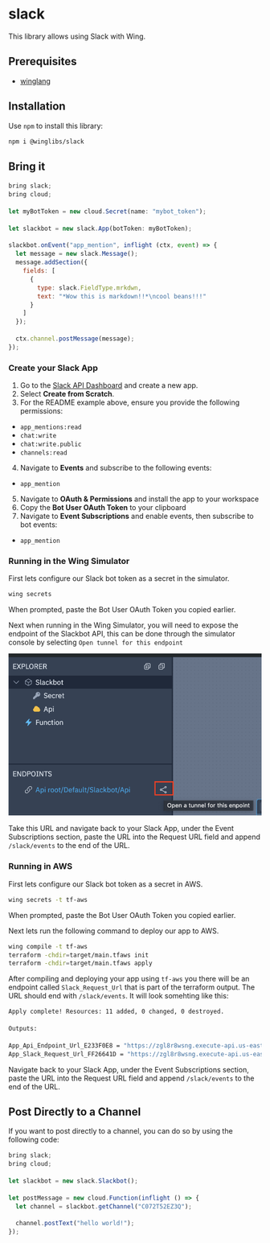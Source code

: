 # slack

This library allows using Slack with Wing.

## Prerequisites

* [winglang](https://winglang.io)

## Installation

Use `npm` to install this library:

```sh
npm i @winglibs/slack
```
## Bring it

```js
bring slack;
bring cloud;

let myBotToken = new cloud.Secret(name: "mybot_token");

let slackbot = new slack.App(botToken: myBotToken);

slackbot.onEvent("app_mention", inflight (ctx, event) => {
  let message = new slack.Message();
  message.addSection({
    fields: [
      {
        type: slack.FieldType.mrkdwn,
        text: "*Wow this is markdown!!*\ncool beans!!!"
      }
    ]
  });

  ctx.channel.postMessage(message);
});
```

### Create your Slack App

1. Go to the [Slack API Dashboard](https://api.slack.com/apps) and create a new app.
2. Select **Create from Scratch**.
3. For the README example above, ensure you provide the following permissions:
  - `app_mentions:read`
  - `chat:write`
  - `chat:write.public`
  - `channels:read`
4. Navigate to **Events** and subscribe to the following events:
  - `app_mention`
5. Navigate to **OAuth & Permissions** and install the app to your workspace
6. Copy the **Bot User OAuth Token** to your clipboard
7. Navigate to **Event Subscriptions** and enable events, then subscribe to bot events:
  - `app_mention`

### Running in the Wing Simulator

First lets configure our Slack bot token as a secret in the simulator. 

```sh
wing secrets
```

When prompted, paste the Bot User OAuth Token you copied earlier.

Next when running in the Wing Simulator, you will need to expose the endpoint of the Slackbot API, this can be done through the simulator console by selecting `Open tunnel for this endpoint` 

![Open Tunnel](image.png)

Take this URL and navigate back to your Slack App, under the Event Subscriptions section, paste the URL into the Request URL field and append `/slack/events` to the end of the URL. 

### Running in AWS

First lets configure our Slack bot token as a secret in AWS. 

```sh
wing secrets -t tf-aws
```

When prompted, paste the Bot User OAuth Token you copied earlier.

Next lets run the following command to deploy our app to AWS.

```sh
wing compile -t tf-aws
terraform -chdir=target/main.tfaws init
terraform -chdir=target/main.tfaws apply
```


After compiling and deploying your app using `tf-aws` you there will be an endpoint called `Slack_Request_Url` that is part of the terraform output. The URL should end with `/slack/events`. It will look somehting like this:

```sh
Apply complete! Resources: 11 added, 0 changed, 0 destroyed.

Outputs:

App_Api_Endpoint_Url_E233F0E8 = "https://zgl8r8wsng.execute-api.us-east-1.amazonaws.com/prod"
App_Slack_Request_Url_FF26641D = "https://zgl8r8wsng.execute-api.us-east-1.amazonaws.com/prod/slack/events"
```

Navigate back to your Slack App, under the Event Subscriptions section, paste the URL into the Request URL field and append `/slack/events` to the end of the URL.


## Post Directly to a Channel

If you want to post directly to a channel, you can do so by using the following code:

```js
bring slack;
bring cloud;

let slackbot = new slack.Slackbot();

let postMessage = new cloud.Function(inflight () => {
  let channel = slackbot.getChannel("C072T52EZ3Q");

  channel.postText("hello world!");
});
```